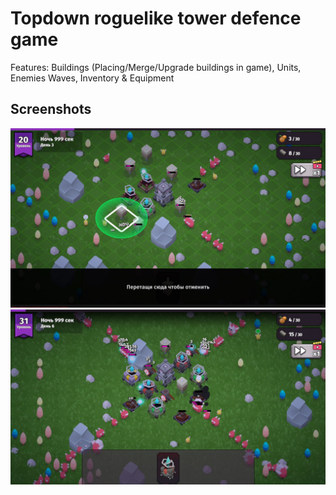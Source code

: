 # Topdown roguelike tower defence game

Features: Buildings (Placing/Merge/Upgrade buildings in game), Units, Enemies Waves, Inventory & Equipment

## Screenshots
![Screenshot0](Screenshots/scr0.jpg)
![Screenshot1](Screenshots/scr1.jpg)